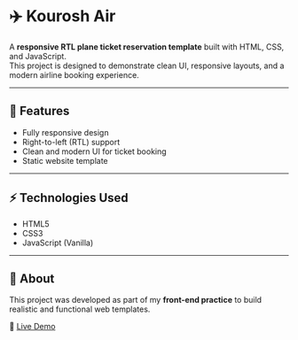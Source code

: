 # ✈️ Kourosh Air

A **responsive RTL plane ticket reservation template** built with HTML, CSS, and JavaScript.  
This project is designed to demonstrate clean UI, responsive layouts, and a modern airline booking experience.

---

## 🚀 Features
- Fully responsive design  
- Right-to-left (RTL) support  
- Clean and modern UI for ticket booking  
- Static website template  

---

## ⚡ Technologies Used
- HTML5  
- CSS3  
- JavaScript (Vanilla)  

---

## 📌 About
This project was developed as part of my **front-end practice** to build realistic and functional web templates.  

🔗 [Live Demo](https://sadeghm8.github.io/kourosh-air/)  
